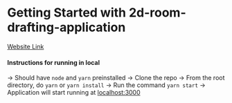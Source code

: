 # Getting Started with 2d-room-drafting-application
[Website Link](https://2d-room-drafting-application.netlify.app/)
#### Instructions for running in local
-> Should have `node` and `yarn` preinstalled
-> Clone the repo
-> From the root directory, do `yarn` or `yarn install`
-> Run the command `yarn start`
-> Application will start running at [localhost:3000](http://localhost:3000/)